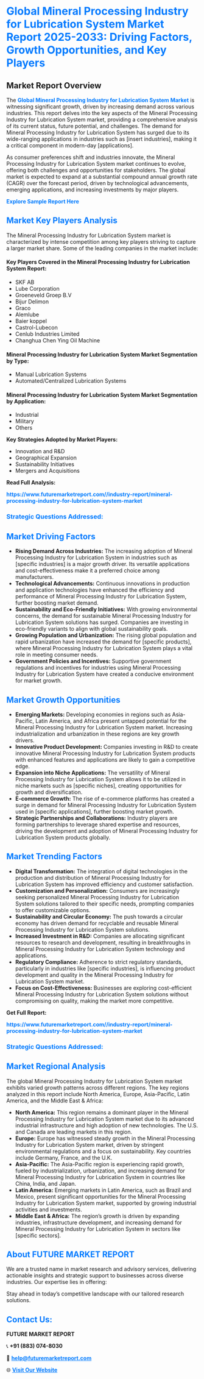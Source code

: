 <h1 style="color: #007BFF;">Global Mineral Processing Industry for Lubrication System Market Report 2025-2033: Driving Factors, Growth Opportunities, and Key Players</h1>

<section id="overview">
<h2>Market Report Overview</h2>
<p>The <a href="https://www.futuremarketreport.com//industry-report/mineral-processing-industry-for-lubrication-system-market" style="color: #007BFF; text-decoration: none;"><strong>Global Mineral Processing Industry for Lubrication System Market</strong></a> is witnessing significant growth, driven by increasing demand across various industries. This report delves into the key aspects of the Mineral Processing Industry for Lubrication System market, providing a comprehensive analysis of its current status, future potential, and challenges. The demand for Mineral Processing Industry for Lubrication System has surged due to its wide-ranging applications in industries such as [insert industries], making it a critical component in modern-day [applications].</p>
<p>As consumer preferences shift and industries innovate, the Mineral Processing Industry for Lubrication System market continues to evolve, offering both challenges and opportunities for stakeholders. The global market is expected to expand at a substantial compound annual growth rate (CAGR) over the forecast period, driven by technological advancements, emerging applications, and increasing investments by major players.</p>
</section>

<section id="overview">
<p><a href="https://www.futuremarketreport.com//request-sample/reportId=52730" style="color: #007BFF; text-decoration: none;"><strong>Explore Sample Report Here</strong></a></p>
</section>

<section id="key-players">
<h2 style="color: #007BFF;">Market Key Players Analysis</h2>
<p>The Mineral Processing Industry for Lubrication System market is characterized by intense competition among key players striving to capture a larger market share. Some of the leading companies in the market include:</p>
<h4>Key Players Covered in the Mineral Processing Industry for Lubrication System Report:</h4>
<ul><li>SKF AB</li><li>Lube Corporation</li><li>Groeneveld Groep B.V</li><li>Bijur Delimon</li><li>Graco</li><li>Alemlube</li><li>Baier koppel</li><li>Castrol-Lubecon</li><li>Cenlub Industries Limited</li><li>Changhua Chen Ying Oil Machine</li></ul>
<h4>Mineral Processing Industry for Lubrication System Market Segmentation by Type:</h4>
<ul><li>Manual Lubrication Systems</li><li>Automated/Centralized Lubrication Systems</li></ul>

<h4>Mineral Processing Industry for Lubrication System Market Segmentation by Application:</h4>
<ul><li>Industrial</li><li>Military</li><li>Others</li></ul>
<p><strong>Key Strategies Adopted by Market Players:</strong></p>
<ul>
<li>Innovation and R&D</li>
<li>Geographical Expansion</li>
<li>Sustainability Initiatives</li>
<li>Mergers and Acquisitions</li>
</ul>
</section>

<section>
<p><strong>Read Full Analysis: </strong></p><a href="https://www.futuremarketreport.com//industry-report/mineral-processing-industry-for-lubrication-system-market" style="color: #007BFF; text-decoration: none;"><strong>https://www.futuremarketreport.com//industry-report/mineral-processing-industry-for-lubrication-system-market</strong></a>
<h3 style="color: #007BFF;">Strategic Questions Addressed:</h3>
</section>

<section id="driving-factors">
<h2 style="color: #007BFF;">Market Driving Factors</h2>
<ul>
<li><strong>Rising Demand Across Industries:</strong> The increasing adoption of Mineral Processing Industry for Lubrication System in industries such as [specific industries] is a major growth driver. Its versatile applications and cost-effectiveness make it a preferred choice among manufacturers.</li>
<li><strong>Technological Advancements:</strong> Continuous innovations in production and application technologies have enhanced the efficiency and performance of Mineral Processing Industry for Lubrication System, further boosting market demand.</li>
<li><strong>Sustainability and Eco-Friendly Initiatives:</strong> With growing environmental concerns, the demand for sustainable Mineral Processing Industry for Lubrication System solutions has surged. Companies are investing in eco-friendly variants to align with global sustainability goals.</li>
<li><strong>Growing Population and Urbanization:</strong> The rising global population and rapid urbanization have increased the demand for [specific products], where Mineral Processing Industry for Lubrication System plays a vital role in meeting consumer needs.</li>
<li><strong>Government Policies and Incentives:</strong> Supportive government regulations and incentives for industries using Mineral Processing Industry for Lubrication System have created a conducive environment for market growth.</li>
</ul>
</section>

<section id="growth-opportunities">
<h2 style="color: #007BFF;">Market Growth Opportunities</h2>
<ul>
<li><strong>Emerging Markets:</strong> Developing economies in regions such as Asia-Pacific, Latin America, and Africa present untapped potential for the Mineral Processing Industry for Lubrication System market. Increasing industrialization and urbanization in these regions are key growth drivers.</li>
<li><strong>Innovative Product Development:</strong> Companies investing in R&D to create innovative Mineral Processing Industry for Lubrication System products with enhanced features and applications are likely to gain a competitive edge.</li>
<li><strong>Expansion into Niche Applications:</strong> The versatility of Mineral Processing Industry for Lubrication System allows it to be utilized in niche markets such as [specific niches], creating opportunities for growth and diversification.</li>
<li><strong>E-commerce Growth:</strong> The rise of e-commerce platforms has created a surge in demand for Mineral Processing Industry for Lubrication System used in [specific applications], further boosting market growth.</li>
<li><strong>Strategic Partnerships and Collaborations:</strong> Industry players are forming partnerships to leverage shared expertise and resources, driving the development and adoption of Mineral Processing Industry for Lubrication System products globally.</li>
</ul>
</section>

<section id="trending-factors">
<h2 style="color: #007BFF;">Market Trending Factors</h2>
<ul>
<li><strong>Digital Transformation:</strong> The integration of digital technologies in the production and distribution of Mineral Processing Industry for Lubrication System has improved efficiency and customer satisfaction.</li>
<li><strong>Customization and Personalization:</strong> Consumers are increasingly seeking personalized Mineral Processing Industry for Lubrication System solutions tailored to their specific needs, prompting companies to offer customizable options.</li>
<li><strong>Sustainability and Circular Economy:</strong> The push towards a circular economy has driven demand for recyclable and reusable Mineral Processing Industry for Lubrication System solutions.</li>
<li><strong>Increased Investment in R&D:</strong> Companies are allocating significant resources to research and development, resulting in breakthroughs in Mineral Processing Industry for Lubrication System technology and applications.</li>
<li><strong>Regulatory Compliance:</strong> Adherence to strict regulatory standards, particularly in industries like [specific industries], is influencing product development and quality in the Mineral Processing Industry for Lubrication System market.</li>
<li><strong>Focus on Cost-Effectiveness:</strong> Businesses are exploring cost-efficient Mineral Processing Industry for Lubrication System solutions without compromising on quality, making the market more competitive.</li>
</ul>
</section>

<section>
<p><strong>Get Full Report: </strong></p><a href="https://www.futuremarketreport.com//industry-report/mineral-processing-industry-for-lubrication-system-market" style="color: #007BFF; text-decoration: none;"><strong>https://www.futuremarketreport.com//industry-report/mineral-processing-industry-for-lubrication-system-market</strong></a>
<h3 style="color: #007BFF;">Strategic Questions Addressed:</h3>
</section>


<section id="regional-analysis">
<h2 style="color: #007BFF;">Market Regional Analysis</h2>
<p>The global Mineral Processing Industry for Lubrication System market exhibits varied growth patterns across different regions. The key regions analyzed in this report include North America, Europe, Asia-Pacific, Latin America, and the Middle East & Africa:</p>
<ul>
<li><strong>North America:</strong> This region remains a dominant player in the Mineral Processing Industry for Lubrication System market due to its advanced industrial infrastructure and high adoption of new technologies. The U.S. and Canada are leading markets in this region.</li>
<li><strong>Europe:</strong> Europe has witnessed steady growth in the Mineral Processing Industry for Lubrication System market, driven by stringent environmental regulations and a focus on sustainability. Key countries include Germany, France, and the U.K.</li>
<li><strong>Asia-Pacific:</strong> The Asia-Pacific region is experiencing rapid growth, fueled by industrialization, urbanization, and increasing demand for Mineral Processing Industry for Lubrication System in countries like China, India, and Japan.</li>
<li><strong>Latin America:</strong> Emerging markets in Latin America, such as Brazil and Mexico, present significant opportunities for the Mineral Processing Industry for Lubrication System market, supported by growing industrial activities and investments.</li>
<li><strong>Middle East & Africa:</strong> The region’s growth is driven by expanding industries, infrastructure development, and increasing demand for Mineral Processing Industry for Lubrication System in sectors like [specific sectors].</li>
</ul>
</section>

<footer>
<h2 style="color: #007BFF;">About FUTURE MARKET REPORT</h2>
<p>We are a trusted name in market research and advisory services, delivering actionable insights and strategic support to businesses across diverse industries. Our expertise lies in offering:</p>

<p>Stay ahead in today’s competitive landscape with our tailored research solutions.</p>

<h2 style="color: #007BFF;">Contact Us:</h2>
<p><strong>FUTURE MARKET REPORT</strong></p>
<p>📞 <strong>+91 (883) 074-8030</strong></p>
<p>📧 <strong><a href="mailto:help@futuremarketreport.com" style="color: #007BFF;">help@futuremarketreport.com</a></strong></p>
<p>🌐 <strong><a href="https://www.futuremarketreport.com/" style="color: #007BFF;">Visit Our Website</a></strong></p>
</footer>